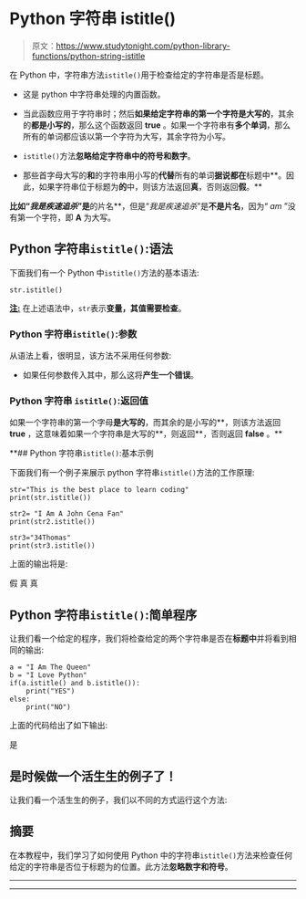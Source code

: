 # Python 字符串 istitle()

> 原文：<https://www.studytonight.com/python-library-functions/python-string-istitle>

在 Python 中，字符串方法`istitle()`用于检查给定的字符串是否是标题。

*   这是 python 中字符串处理的内置函数。

*   当此函数应用于字符串时；然后**如果给定字符串的第一个字符是大写的**，其余的**都是小写的**，那么这个函数返回 **true** 。如果一个字符串有**多个单词**，那么所有的单词都应该以第一个字符为大写，其余字符为小写。

*   `istitle()`方法**忽略给定字符串中的符号和数字**。

*   那些首字母大写的**和**的字符串用小写的**代替**所有的单词**据说都在**标题中**。因此，如果字符串位于标题为**的**中，则该方法返回**真**，否则返回**假**。**

 **比如“*我是疾速追杀*”是**的片名**，但是“*我是疾速追杀*”是**不是片名**，因为“ *am* ”没有第一个字符，即 **A** 为大写。

## Python 字符串`istitle()`:语法

下面我们有一个 Python 中`istitle()`方法的基本语法:

```
str.istitle()
```

<u>**注:**</u> 在上述语法中，`str`表示**变量，其值需要检查**。

### Python 字符串`istitle()`:参数

从语法上看，很明显，该方法不采用任何参数:

*   如果任何参数传入其中，那么这将**产生一个错误**。

### Python 字符串 `istitle()`:返回值

如果一个字符串的第一个字母**是大写的**，而其余的是小写的**，则该方法返回 **true** ，这意味着如果一个字符串是大写的**，则返回**，否则返回 **false** 。**

 **## Python 字符串`istitle()`:基本示例

下面我们有一个例子来展示 python 字符串`istitle()`方法的工作原理:

```
str="This is the best place to learn coding"
print(str.istitle())

str2= "I Am A John Cena Fan"
print(str2.istitle())

str3="34Thomas"
print(str3.istitle())
```

上面的输出将是:

假
真
真

## Python 字符串`istitle()`:简单程序

让我们看一个给定的程序，我们将检查给定的两个字符串是否在**标题中**并将看到相同的输出:

```
a = "I Am The Queen"
b = "I Love Python"
if(a.istitle() and b.istitle()):
    print("YES")
else:
    print("NO")
```

上面的代码给出了如下输出:

是

## 是时候做一个活生生的例子了！

让我们看一个活生生的例子，我们以不同的方式运行这个方法:

## 摘要

在本教程中，我们学习了如何使用 Python 中的字符串`istitle()`方法来检查任何给定的字符串是否位于标题为的位置。此方法**忽略数字和符号**。

* * *

* * *****